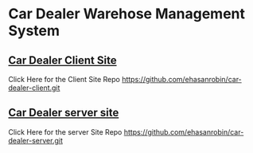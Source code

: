 <h1> Car Dealer Warehose Management System </h1>

<a href="https://car-dealer-97ed8.web.app/"> <h2> Car Dealer Client Site</h2> </a>

 <p> Click Here for the Client Site Repo <a href="https://github.com/ehasanrobin/car-dealer-client.git"> https://github.com/ehasanrobin/car-dealer-client.git</a> </p>

<a href="https://car-dealer-server-eosin.vercel.app/"> <h2> Car Dealer server site </h2> </a>

 <p> Click Here for the server Site Repo <a href="https://github.com/ehasanrobin/car-dealer-server.git"> https://github.com/ehasanrobin/car-dealer-server.git</a> </p>
